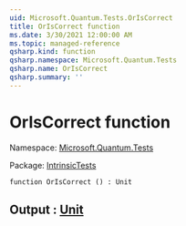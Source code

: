 ```yaml
---
uid: Microsoft.Quantum.Tests.OrIsCorrect
title: OrIsCorrect function
ms.date: 3/30/2021 12:00:00 AM
ms.topic: managed-reference
qsharp.kind: function
qsharp.namespace: Microsoft.Quantum.Tests
qsharp.name: OrIsCorrect
qsharp.summary: ''
---
```


# OrIsCorrect function

Namespace: [Microsoft.Quantum.Tests](xref:Microsoft.Quantum.Tests)

Package: [IntrinsicTests](https://nuget.org/packages/IntrinsicTests)




```qsharp
function OrIsCorrect () : Unit
```


## Output : [Unit](xref:microsoft.quantum.lang-ref.unit)

